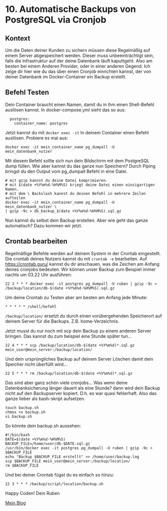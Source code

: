 # 10. Automatische Backups von PostgreSQL via Cronjob
## Kontext
Um die Daten deiner Kunden zu sichern müssen diese Regelmäßig auf einem Server abgespeichert werden. Dieser muss unbeeinträchtigt sein, falls die Infrastruktur auf der deine Datenbank läuft kaputtgeht. Also am besten bei einem Anderen Provider, oder in einer anderen Gegend. Ich zeige dir hier wie du das über einen Cronjob einrichten kannst, der von deiner Datenbank im Docker-Container ein Backup erstellt.

## Befehl Testen
Dein Container braucht einen Namen, damit du in ihm einen Shell-Befehl auslösen kannst. In docker-compose.yml sieht das so aus:
```
  postgres:
    container_name: postgres
```

Jetzt kannst du mit `docker exec -it` In deinem Container einen Befehl auslösen. Probiere es mal aus:
```
docker exec -it mein_container_name pg_dumpall -U mein_datenbank_nutzer
```

Mit diesem Befehl sollte sich nun dein Bildschirm mit dem PostgreSQL dump füllen. Wie aber kannst du das ganze nun Speichern?
Durch Piping bringst du den Output vom pg_dumpall Befehl in eine Datei.
```
# mit gzip kannst du deine Datei komprimieren.
# mit $(date +%Y%m%d-%H%M%S) kriegt deine Datei einen einzigartigen Namen.
# mit dem \ Backslash kannst du deinen Befehl in mehrere Zeilen aufteilen
docker exec -it mein_container_name pg_dumpall -U mein_datenbank_nutzer \
| gzip -9c > db_backup_$(date +%Y%m%d-%H%M%S).sql.gz
```

Nun kannst du selbst dein Backup erstellen. Aber wie geht das ganze automatisch? Dazu kommen wir jetzt.


## Crontab bearbeiten
Regelmäßige Befehle werden auf deinem System in der Crontab eingestellt. Die crontab deines Nutzers kannst du mit `crontab -e` bearbeiten. 
Auf https://crontab.guru/ kannst du dir anschauen, was die Zeichen am Anfang deines cronjobs bedeuten. Wir können unser Backup zum Beispiel immer nachts um 03.22 Uhr ausführen:

```
22 3 * * * docker exec -it postgres pg_dumpall -U ruben | gzip -9c > /backup/location/db-$(date +%Y%m%d-%H%M%S).sql.gz
```

Um deine Crontab zu Testen aber am besten am Anfang jede Minute:
```
* * * * * /shell/befehl
```


`/backup/location/` ersetzt du durch einen vorübergehenden Speicherort auf deinem Server für die Backups. Z.B. home-Verzeichnis.

Jetzt musst du nur noch mit scp dein Backup zu einem anderen Server bringen. Das kannst du zum beispiel eine Stunde später tun...
```
22 4 * * * scp /backup/location/db-$(date +%Y%m%d)*.sql.gz mein_user@mein_server:/backup/location/
```

Und dein ursprüngliches Backup auf deinem Server Löschen damit dein Speicher nicht überfüllt wird...
```
22 5 * * * rm /backup/location/db-$(date +%Y%m%d)*.sql.gz
```

Das sind aber ganz schön viele cronjobs... Was wenn deine Datenbanksicherung länger dauert als eine Stunde? dann wird dein Backup nicht auf den Backupserver kopiert. D.h. es war quasi fehlerhaft.
Also das ganze lieber als bash-skript aufsetzen.
```
touch backup.sh
chmox +x backup.sh
vi backup.sh
```

So könnte dein backup.sh aussehen:
```
#!/bin/bash
DATE=$(date +%Y%m%d-%H%M%S)
BACKUP_FILE=/home/user/db-$DATE.sql.gz
/usr/bin/docker exec -it postgres pg_dumpall -U ruben | gzip -9c > $BACKUP_FILE
echo "Backup $BACKUP_FILE erstellt" >> /home/user/backup.log
scp $BACKUP_FILE mein_user@mein_server:/backup/location/
rm $BACKUP_FILE
```

Und bei deiner Crontab fügst du es einfach so hinzu:
```
22 3 * * * /backup/script/location/backup.sh
```

Happy Coden!
Dein Ruben

[Mein Blog](rubenvoss.de)
